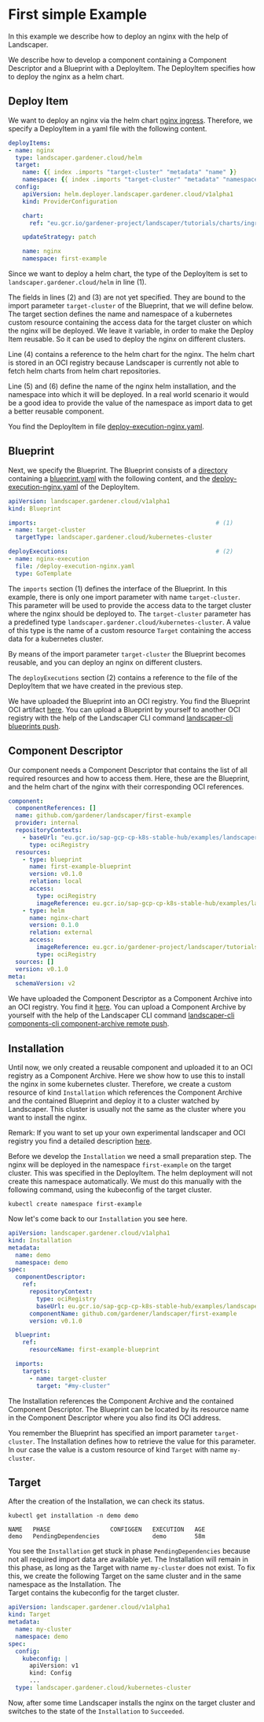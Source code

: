 # First simple Example

In this example we describe how to deploy an nginx with the help of Landscaper.

We describe how to develop a component containing a Component Descriptor and a Blueprint with a DeployItem.
The DeployItem specifies how to deploy the nginx as a helm chart.

## Deploy Item

We want to deploy an nginx via the helm chart [nginx ingress](https://github.com/kubernetes/ingress-nginx/tree/master/charts/ingress-nginx).
Therefore, we specify a DeployItem in a yaml file with the following content.

```yaml
deployItems:
- name: nginx
  type: landscaper.gardener.cloud/helm                                                             # (1)
  target:
    name: {{ index .imports "target-cluster" "metadata" "name" }}                                  # (2)
    namespace: {{ index .imports "target-cluster" "metadata" "namespace" }}                        # (3)
  config:
    apiVersion: helm.deployer.landscaper.gardener.cloud/v1alpha1
    kind: ProviderConfiguration

    chart:
      ref: "eu.gcr.io/gardener-project/landscaper/tutorials/charts/ingress-nginx:v0.1.0"           # (4)

    updateStrategy: patch

    name: nginx                                                                                    # (5)
    namespace: first-example                                                                       # (6)
```

Since we want to deploy a helm chart, the type of the DeployItem is set to `landscaper.gardener.cloud/helm` in line (1).

The fields in lines (2) and (3) are not yet specified. They are bound to the import parameter `target-cluster` of the 
Blueprint, that we will define below. The target section defines the name and namespace of a kubernetes custom resource
containing the access data for the target cluster on which the nginx will be deployed. We leave it variable, in order 
to make the Deploy Item reusable. So it can be used to deploy the nginx on different clusters. 

Line (4) contains a reference to the helm chart for the nginx. The helm chart is stored in an OCI registry because 
Landscaper is currently not able to fetch helm charts from helm chart repositories.

Line (5) and (6) define the name of the nginx helm installation, and the namespace into which it will be deployed. In a 
real world scenario it would be a good idea to provide the value of the namespace as import data to get a better 
reusable component.

You find the DeployItem in file [deploy-execution-nginx.yaml](./resources/blueprint/deploy-execution-nginx.yaml).

## Blueprint

Next, we specify the Blueprint. The Blueprint consists of a [directory](./resources/blueprint) containing a 
[blueprint.yaml](./resources/blueprint/blueprint.yaml) with the following content, and the 
[deploy-execution-nginx.yaml](./resources/blueprint/deploy-execution-nginx.yaml) of the DeployItem. 
 
```yaml
apiVersion: landscaper.gardener.cloud/v1alpha1
kind: Blueprint

imports:                                                   # (1)
- name: target-cluster
  targetType: landscaper.gardener.cloud/kubernetes-cluster 

deployExecutions:                                          # (2)
- name: nginx-execution 
  file: /deploy-execution-nginx.yaml
  type: GoTemplate
```

The `imports` section (1) defines the interface of the Blueprint. In this example, there is only one import parameter 
with name `target-cluster`. This parameter will be used to provide the access data to the target cluster where the 
nginx should be deployed to. The `target-cluster` parameter has a predefined type 
`landscaper.gardener.cloud/kubernetes-cluster`. A value of this type is the name of a custom resource `Target` 
containing the access data for a kubernetes cluster.

By means of the import parameter `target-cluster` the Blueprint becomes reusable, and you can deploy an nginx on different 
clusters.

The `deployExecutions` section (2) contains a reference to the file of the DeployItem that we have created in the 
previous step. 

We have uploaded the Blueprint into an OCI registry. You find the Blueprint OCI artifact 
[here](https://eu.gcr.io/sap-gcp-cp-k8s-stable-hub/examples/landscaper/docs/blueprints/github.com/gardener/landscaper/first-example).
You can upload a Blueprint by yourself to another OCI registry with the help of the Landscaper CLI command 
[landscaper-cli blueprints push](https://github.com/gardener/landscapercli/blob/master/docs/reference/landscaper-cli_blueprints_push.md).

## Component Descriptor

Our component needs a Component Descriptor that contains the list of all required resources and how to access them.
Here, these are the Blueprint, and the helm chart of the nginx with their corresponding OCI references.

```yaml
component:
  componentReferences: []
  name: github.com/gardener/landscaper/first-example
  provider: internal
  repositoryContexts:
    - baseUrl: "eu.gcr.io/sap-gcp-cp-k8s-stable-hub/examples/landscaper/docs"
      type: ociRegistry
  resources:
    - type: blueprint
      name: first-example-blueprint
      version: v0.1.0
      relation: local
      access:
        type: ociRegistry
        imageReference: eu.gcr.io/sap-gcp-cp-k8s-stable-hub/examples/landscaper/docs/blueprints/github.com/gardener/landscaper/first-example:v0.1.0
    - type: helm
      name: nginx-chart
      version: 0.1.0
      relation: external
      access:
        imageReference: eu.gcr.io/gardener-project/landscaper/tutorials/charts/ingress-nginx:v0.1.0
        type: ociRegistry
  sources: []
  version: v0.1.0
meta:
  schemaVersion: v2
```

We have uploaded the Component Descriptor as a Component Archive into an OCI registry. You find it
[here](https://eu.gcr.io/sap-gcp-cp-k8s-stable-hub/examples/landscaper/docs/component-descriptors/github.com/gardener/landscaper/first-example).
You can upload a Component Archive by yourself with the help of the Landscaper CLI command
[landscaper-cli components-cli component-archive remote push](https://github.com/gardener/landscapercli/blob/master/docs/reference/landscaper-cli_components-cli_component-archive_remote_push.md).

## Installation

Until now, we only created a reusable component and uploaded it to an OCI registry as a Component Archive. Here we show
how to use this to install the nginx in some kubernetes cluster. Therefore, we create a custom 
resource of kind `Installation` which references the Component Archive and the contained Blueprint and deploy it to 
a cluster watched by Landscaper. This cluster is usually not the same as the cluster where you want to install the nginx. 

Remark: If you want to set up your own experimental landscaper and OCI registry you find a detailed description 
[here](https://github.com/gardener/landscapercli/blob/master/docs/commands/quickstart/install.md).

Before we develop the `Installation` we need a small preparation step. The nginx will be deployed in the namespace 
`first-example` on the target cluster. This was specified in the DeployItem. The helm deployment will not create this 
namespace automatically. We must do this manually with the following command, using the kubeconfig of the 
target cluster.

```
kubectl create namespace first-example
```

Now let's come back to our `Installation` you see here.

```yaml
apiVersion: landscaper.gardener.cloud/v1alpha1
kind: Installation
metadata:
  name: demo
  namespace: demo
spec:
  componentDescriptor:
    ref:
      repositoryContext:
        type: ociRegistry
        baseUrl: eu.gcr.io/sap-gcp-cp-k8s-stable-hub/examples/landscaper/docs
      componentName: github.com/gardener/landscaper/first-example
      version: v0.1.0

  blueprint:
    ref:
      resourceName: first-example-blueprint

  imports:
    targets:
      - name: target-cluster
        target: "#my-cluster"
```

The Installation references the Component Archive and the contained Component Descriptor.
The Blueprint can be located by its resource name in the Component Descriptor where you also find its OCI address.

You remember the Blueprint has specified an import parameter `target-cluster`. The Installation defines how to retrieve 
the value for this parameter. In our case the value is a custom resource of kind `Target` with name `my-cluster`.

## Target

After the creation of the Installation, we can check its status. 

```
kubectl get installation -n demo demo

NAME   PHASE                 CONFIGGEN   EXECUTION   AGE
demo   PendingDependencies               demo        58m
```

You see the `Installation` get stuck in phase `PendingDependencies` because not all required import data are available yet.
The Installation will remain in this phase, as long as the Target with name `my-cluster` does not exist.
To fix this, we create the following Target on the same cluster and in the same namespace as the Installation. The  
Target contains the kubeconfig for the target cluster.

```yaml
apiVersion: landscaper.gardener.cloud/v1alpha1
kind: Target
metadata:
  name: my-cluster
  namespace: demo
spec:
  config:
    kubeconfig: |                     
      apiVersion: v1
      kind: Config
      ...
  type: landscaper.gardener.cloud/kubernetes-cluster
```

Now, after some time Landscaper installs the nginx on the target cluster and switches to the state of the
`Installation` to `Succeeded`.
